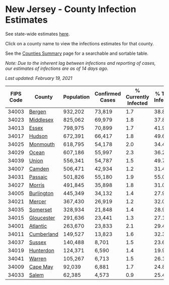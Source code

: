 # New Jersey - County Infection Estimates

See state-wide estimates [here](/infections/us-nj).

Click on a county name to view the infections estimates for that county.

See the [Counties Summary](/infections/summary-counties) page for a searchable and sortable table.

*Note: Due to the inherent lag between infections and reporting of cases, our estimates of infections are as of 14 days ago.*

*Last updated: February 19, 2021*

|   FIPS Code |                   County |   Population |   Confirmed Cases |   % Currently Infected |   % Total Infected |
|-------------|--------------------------|--------------|-------------------|------------------------|--------------------|
|       34003 |         [Bergen](bergen) |      932,202 |            73,819 |                    1.7 |               38.8 |
|       34023 |   [Middlesex](middlesex) |      825,062 |            69,979 |                    1.8 |               37.8 |
|       34013 |           [Essex](essex) |      798,975 |            70,899 |                    1.7 |               41.9 |
|       34017 |         [Hudson](hudson) |      672,391 |            66,417 |                    1.8 |               49.6 |
|       34025 |     [Monmouth](monmouth) |      618,795 |            54,178 |                    2.0 |               34.4 |
|       34029 |           [Ocean](ocean) |      607,186 |            55,997 |                    2.3 |               36.2 |
|       34039 |           [Union](union) |      556,341 |            54,787 |                    1.5 |               49.7 |
|       34007 |         [Camden](camden) |      506,471 |            42,934 |                    1.2 |               31.4 |
|       34031 |       [Passaic](passaic) |      501,826 |            55,180 |                    1.9 |               55.0 |
|       34027 |         [Morris](morris) |      491,845 |            35,898 |                    1.8 |               31.0 |
|       34005 | [Burlington](burlington) |      445,349 |            34,132 |                    1.4 |               27.9 |
|       34021 |         [Mercer](mercer) |      367,430 |            26,919 |                    1.2 |               32.0 |
|       34035 |     [Somerset](somerset) |      328,934 |            21,848 |                    1.4 |               28.9 |
|       34015 | [Gloucester](gloucester) |      291,636 |            23,441 |                    1.3 |               27.1 |
|       34001 |     [Atlantic](atlantic) |      263,670 |            23,833 |                    2.1 |               29.4 |
|       34011 | [Cumberland](cumberland) |      149,527 |            13,823 |                    1.6 |               32.3 |
|       34037 |         [Sussex](sussex) |      140,488 |             8,701 |                    1.5 |               23.6 |
|       34019 |   [Hunterdon](hunterdon) |      124,371 |             6,590 |                    1.4 |               19.9 |
|       34041 |         [Warren](warren) |      105,267 |             6,713 |                    1.5 |               26.1 |
|       34009 |     [Cape May](cape-may) |       92,039 |             6,881 |                    1.7 |               24.8 |
|       34033 |           [Salem](salem) |       62,385 |             4,573 |                    0.9 |               25.4 |